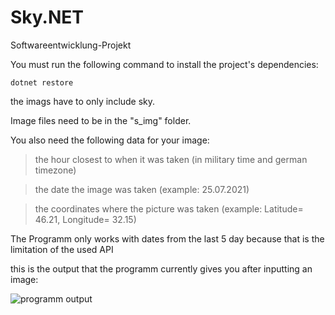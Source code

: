 # Sky.NET
Softwareentwicklung-Projekt

You must run the following command to install the project's dependencies:
```
dotnet restore
```

the imags have to only include sky.

Image files need to be in the "s_img" folder.

You also need the following data for your image:

>the hour closest to when it was taken (in military time and german timezone)

>the date the image was taken (example: 25.07.2021)

>the coordinates where the picture was taken (example: Latitude= 46.21, Longitude= 32.15)


The Programm only works with dates from the last 5 day because that is the limitation of the used API

this is the output that the programm currently gives you after inputting an image: <br>

![programm output](https://cdn.discordapp.com/attachments/481454988002852897/869358754699816980/unknown.png)
